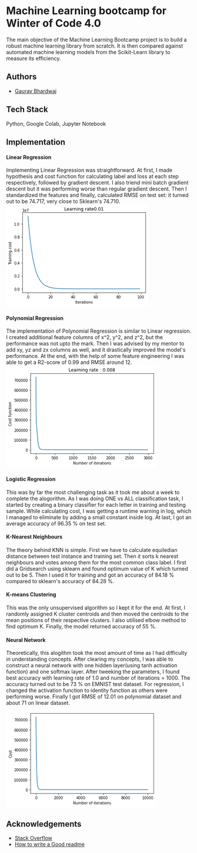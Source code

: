 
# Machine Learning bootcamp for Winter of Code 4.0

The main objective of the Machine Learning Bootcamp project is to build a robust machine learning library from scratch. It is then compared against automated machine learning models from the Scikit-Learn library to measure its efficiency.


## Authors

- [Gaurav Bhardwaj](https://wwhttps://github.com/gaurav-bhardwaj29)


## Tech Stack

 Python, Google Colab, Jupyter Notebook



## Implementation

#### Linear Regression
Implementing Linear Regression was straightforward. At first, I made hypothesis and cost function for calculating label and loss at each step respectively, followed by gradient descent. I also triend mini batch gradient descent but it was performing worse than regular gradient descent. Then I standardized the features and finally, calculated RMSE on test set: it turned out to be 74.717, very close to Sklearn's 74.710.
![](Images/download.png)
#### Polynomial Regression
The implementation of Polynomial Regression is similar to Linear regression. I created additional feature columns of x^2, y^2, and z^2, but the performance was not upto the mark. Then I was advised by my mentor to add xy, yz and zx columns as well, and it drastically improved the model's performance. At the end, with the help of some feature engineering I was able to get a R2-score of 0.99 and RMSE around 12.
![](Images/download%20(1).png)
#### Logistic Regression
This was by far the most challenging task as it took me about a week to complete the alogorithm. As I was doing ONE vs ALL classification task, I started by creating a binary classifier for each letter in training and testing sample. While calculating cost, I was getting a runtime warning in log, which I managed to eliminate by adding a small constant inside log. At last, I got an average accuracy of 96.35 % on test set.
#### K-Nearest Neighbours
The theory behind KNN is simple. First we have to calculate equiledian distance between test instance and training set. Then it sorts k nearest neighbours and votes among them for the most common class label. I first did a Gridsearch using sklearn and found optimum value of K which turned out to be 5. Then I used it for training and got an accuracy of 84.18 % compared to sklearn's accuracy of 84.28 %.
#### K-means Clustering
This was the only unsupervised algorithm so I kept it for the end. At first, I randomly assigned K cluster centroids and then  moved the centroids to the mean positions of their respective clusters. I also utilised elbow method to find optimum K. Finally, the model returned accuracy of 55 %.
#### Neural Network
Theoretically, this alogithm took the most amount of time as I had difficulty in understanding concepts. After clearing my concepts, I was able to construct a neural network with one hidden layer(using tanh activation function) and one softmax layer. After tweeking the parameters, I found best accuracy with learning rate of 1.0 and number of iterations = 1000. The accuracy turned out to be 73 % on EMNIST test dataset. For regression, I changed the activation function to identity function as others were performing worse. Finally I got RMSE of 12.01 on polynomial dataset and about 71 on linear dataset.

![](Images/__results___3_0.png)

## Acknowledgements

 - [Stack Overflow](https://stackoverflow.com/)
  - [How to write a Good readme](https://bulldogjob.com/news/449-how-to-write-a-good-readme-for-your-github-project)

